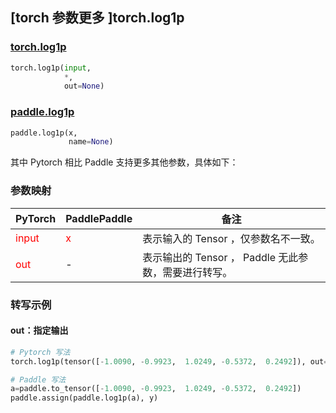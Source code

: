 ## [torch 参数更多 ]torch.log1p
### [torch.log1p](  )

```python
torch.log1p(input,
            *,
            out=None)
```

### [paddle.log1p](https://www.paddlepaddle.org.cn/documentation/docs/zh/api/paddle/log1p_cn.html#log1p)

```python
paddle.log1p(x,
             name=None)
```

其中 Pytorch 相比 Paddle 支持更多其他参数，具体如下：
### 参数映射
| PyTorch       | PaddlePaddle | 备注                                                   |
| ------------- | ------------ | ------------------------------------------------------ |
| <font color='red'> input </font> | <font color='red'> x </font> | 表示输入的 Tensor ，仅参数名不一致。  |
| <font color='red'> out </font> | -  | 表示输出的 Tensor ， Paddle 无此参数，需要进行转写。    |


### 转写示例
#### out：指定输出
```python
# Pytorch 写法
torch.log1p(tensor([-1.0090, -0.9923,  1.0249, -0.5372,  0.2492]), out=y)

# Paddle 写法
a=paddle.to_tensor([-1.0090, -0.9923,  1.0249, -0.5372,  0.2492])
paddle.assign(paddle.log1p(a), y)
```
